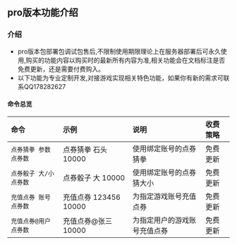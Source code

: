 ## pro版本功能介绍


### 介绍

* pro版本包部署包调试包售后,不限制使用期限理论上在服务器部署后可永久使用,购买的功能内容以购买时的最新所有内容为准,相关功能会在文档标注是否免费更新，还是需要付费购入。
* 以下功能为专业定制开发,对接游戏实现相关特色功能，如果你有新的需求可联系QQ178282627


#### 命令总览
| 命令 | 示例 | 说明 | 收费策略 |
|:------|:------|:------|:-----|
| `点券猜拳 参数 点券数`       | 点券猜拳 石头 10000         | 使用绑定账号的点券猜拳   | 免费更新 |
| `点券骰子 大/小 点券数`       | 点券骰子 大 10000         | 使用绑定账号的点券猜大小   | 免费更新 |
| `充值点券 账号 点券数` | 充值点券 123456 10000 | 为指定游戏账号充值点券    | 免费更新 |
| `充值点券@用户 点券数` | 充值点券@张三 10000 | 为指定用户的游戏账号充值点券   | 免费更新 |

